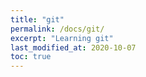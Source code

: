 ```yaml
---
title: "git"
permalink: /docs/git/
excerpt: "Learning git"
last_modified_at: 2020-10-07
toc: true
---
```

